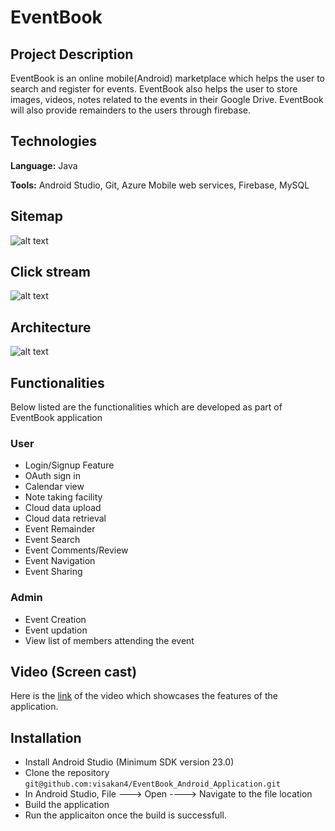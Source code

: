 # EventBook

## Project Description

EventBook is an online mobile(Android) marketplace which helps the user to search and register for events. EventBook also helps the user to store images, videos, notes related to the events in their Google Drive. EventBook will also provide remainders to the users through firebase.

## Technologies

**Language:** Java

**Tools:** Android Studio, Git, Azure Mobile web services, Firebase, MySQL

## Sitemap

![alt text](https://github.com/visakan4/EventBook_Android_Application/blob/master/images/siteMap.png "SiteMap")

## Click stream

![alt text](https://github.com/visakan4/EventBook_Android_Application/blob/master/images/clickstream.png "Click Stream")

## Architecture

![alt text](https://github.com/visakan4/EventBook_Android_Application/blob/master/images/architecture.PNG "Architecture")

## Functionalities

Below listed are the functionalities which are developed as part of EventBook application

### User
  * Login/Signup Feature
  * OAuth sign in
  * Calendar view
  * Note taking facility
  * Cloud data upload
  * Cloud data retrieval
  * Event Remainder
  * Event Search
  * Event Comments/Review
  * Event Navigation
  * Event Sharing
  
### Admin
  * Event Creation
  * Event updation
  * View list of members attending the event
  
## Video (Screen cast)

Here is the [link](https://www.youtube.com/watch?v=pdt37wGrviE&feature=youtu.be "Youtube link") of the video which showcases the features of the application.

## Installation

 * Install Android Studio (Minimum SDK version 23.0)
 * Clone the repository `git@github.com:visakan4/EventBook_Android_Application.git`
 * In Android Studio, File ---> Open ----> Navigate to the file location
 * Build the application
 * Run the applicaiton once the build is successfull.
